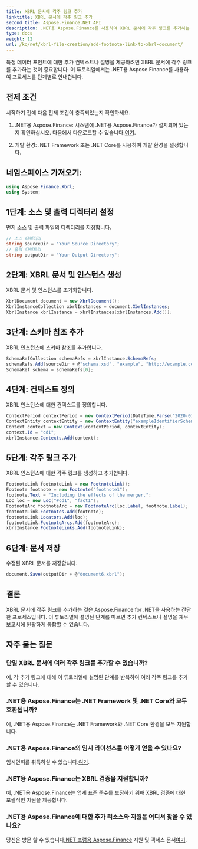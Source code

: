 ```yaml
---
title: XBRL 문서에 각주 링크 추가
linktitle: XBRL 문서에 각주 링크 추가
second_title: Aspose.Finance.NET API
description: .NET용 Aspose.Finance를 사용하여 XBRL 문서에 각주 링크를 추가하는 방법을 알아보세요. 추가 컨텍스트를 통해 재무 보고서를 쉽게 향상할 수 있습니다.
type: docs
weight: 12
url: /ko/net/xbrl-file-creation/add-footnote-link-to-xbrl-document/
---
```

특정 데이터 포인트에 대한 추가 컨텍스트나 설명을 제공하려면 XBRL 문서에 각주 링크를 추가하는 것이 중요합니다. 이 튜토리얼에서는 .NET용 Aspose.Finance를 사용하여 프로세스를 단계별로 안내합니다.
## 전제 조건
시작하기 전에 다음 전제 조건이 충족되었는지 확인하세요.
1.  .NET용 Aspose.Finance: 시스템에 .NET용 Aspose.Finance가 설치되어 있는지 확인하십시오. 다음에서 다운로드할 수 있습니다.[여기](https://releases.aspose.com/finance/net/).
  
2. 개발 환경: .NET Framework 또는 .NET Core를 사용하여 개발 환경을 설정합니다.
## 네임스페이스 가져오기:
```csharp
using Aspose.Finance.Xbrl;
using System;
```
## 1단계: 소스 및 출력 디렉터리 설정
먼저 소스 및 출력 파일의 디렉터리를 지정합니다.
```csharp
// 소스 디렉터리
string sourceDir = "Your Source Directory";
// 출력 디렉토리
string outputDir = "Your Output Directory";
```
## 2단계: XBRL 문서 및 인스턴스 생성
XBRL 문서 및 인스턴스를 초기화합니다.
```csharp
XbrlDocument document = new XbrlDocument();
XbrlInstanceCollection xbrlInstances = document.XbrlInstances;
XbrlInstance xbrlInstance = xbrlInstances[xbrlInstances.Add()];
```
## 3단계: 스키마 참조 추가
XBRL 인스턴스에 스키마 참조를 추가합니다.
```csharp
SchemaRefCollection schemaRefs = xbrlInstance.SchemaRefs;
schemaRefs.Add(sourceDir + @"schema.xsd", "example", "http://example.com/xbrl/taxonomy");
SchemaRef schema = schemaRefs[0];
```
## 4단계: 컨텍스트 정의
XBRL 인스턴스에 대한 컨텍스트를 정의합니다.
```csharp
ContextPeriod contextPeriod = new ContextPeriod(DateTime.Parse("2020-01-01"), DateTime.Parse("2020-02-10"));
ContextEntity contextEntity = new ContextEntity("exampleIdentifierScheme", "exampleIdentifier");
Context context = new Context(contextPeriod, contextEntity);
context.Id = "cd1";
xbrlInstance.Contexts.Add(context);
```
## 5단계: 각주 링크 추가
XBRL 인스턴스에 대한 각주 링크를 생성하고 추가합니다.
```csharp
FootnoteLink footnoteLink = new FootnoteLink();
Footnote footnote = new Footnote("footnote1");
footnote.Text = "Including the effects of the merger.";
Loc loc = new Loc("#cd1", "fact1");
FootnoteArc footnoteArc = new FootnoteArc(loc.Label, footnote.Label);
footnoteLink.Footnotes.Add(footnote);
footnoteLink.Locators.Add(loc);
footnoteLink.FootnoteArcs.Add(footnoteArc);
xbrlInstance.FootnoteLinks.Add(footnoteLink);
```
## 6단계: 문서 저장
수정된 XBRL 문서를 저장합니다.
```csharp
document.Save(outputDir + @"document6.xbrl");
```

## 결론
XBRL 문서에 각주 링크를 추가하는 것은 Aspose.Finance for .NET을 사용하는 간단한 프로세스입니다. 이 튜토리얼에 설명된 단계를 따르면 추가 컨텍스트나 설명을 재무 보고서에 원활하게 통합할 수 있습니다.
## 자주 묻는 질문
### 단일 XBRL 문서에 여러 각주 링크를 추가할 수 있습니까?
예, 각 추가 링크에 대해 이 튜토리얼에 설명된 단계를 반복하여 여러 각주 링크를 추가할 수 있습니다.
### .NET용 Aspose.Finance는 .NET Framework 및 .NET Core와 모두 호환됩니까?
예, .NET용 Aspose.Finance는 .NET Framework와 .NET Core 환경을 모두 지원합니다.
### .NET용 Aspose.Finance의 임시 라이선스를 어떻게 얻을 수 있나요?
 임시면허를 취득하실 수 있습니다.[여기](https://purchase.aspose.com/temporary-license/).
### .NET용 Aspose.Finance는 XBRL 검증을 지원합니까?
예, .NET용 Aspose.Finance는 업계 표준 준수를 보장하기 위해 XBRL 검증에 대한 포괄적인 지원을 제공합니다.
### .NET용 Aspose.Finance에 대한 추가 리소스와 지원은 어디서 찾을 수 있나요?
 당신은 방문 할 수 있습니다[.NET 포럼용 Aspose.Finance](https://forum.aspose.com/c/finance/43) 지원 및 액세스 문서[여기](https://reference.aspose.com/finance/net/).